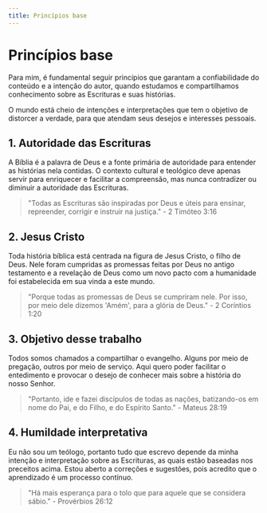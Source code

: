 ```yaml
---
title: Princípios base
---
```


# Princípios base

Para mim, é fundamental seguir princípios que garantam a confiabilidade do conteúdo e a intenção do autor, quando estudamos e compartilhamos conhecimento sobre as Escrituras e suas histórias.

O mundo está cheio de intenções e interpretações que tem o objetivo de distorcer a verdade, para que atendam seus desejos e interesses pessoais.

## 1. Autoridade das Escrituras

A Bíblia é a palavra de Deus e a fonte primária de autoridade para entender as histórias nela contidas. O contexto cultural e teológico deve apenas servir para enriquecer e facilitar a compreensão, mas nunca contradizer ou diminuir a autoridade das Escrituras.

> "Todas as Escrituras são inspiradas por Deus e úteis para ensinar, repreender, corrigir e instruir na justiça." - 2 Timóteo 3:16

## 2. Jesus Cristo

Toda história bíblica está centrada na figura de Jesus Cristo, o filho de Deus. Nele foram cumpridas as promessas feitas por Deus no antigo testamento e a revelação de Deus como um novo pacto com a humanidade foi estabelecida em sua vinda a este mundo.

> "Porque todas as promessas de Deus se cumpriram nele. Por isso, por meio dele dizemos 'Amém', para a glória de Deus." - 2 Coríntios 1:20

## 3. Objetivo desse trabalho

Todos somos chamados a compartilhar o evangelho. Alguns por meio de pregação, outros por meio de serviço. Aqui quero poder facilitar o entedimento e provocar o desejo de conhecer mais sobre a história do nosso Senhor.

> "Portanto, ide e fazei discípulos de todas as nações, batizando-os em nome do Pai, e do Filho, e do Espírito Santo." - Mateus 28:19

## 4. Humildade interpretativa

Eu não sou um teólogo, portanto tudo que escrevo depende da minha intenção e interpretação sobre as Escrituras, as quais estão baseadas nos preceitos acima. Estou aberto a correções e sugestões, pois acredito que o aprendizado é um processo contínuo.

> "Há mais esperança para o tolo que para aquele que se considera sábio." - Provérbios 26:12
